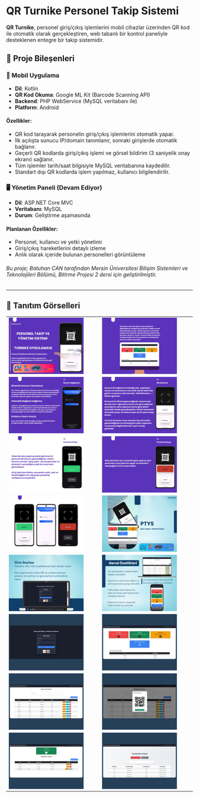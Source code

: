 # QR Turnike Personel Takip Sistemi

**QR Turnike**, personel giriş/çıkış işlemlerini mobil cihazlar üzerinden QR kod ile otomatik olarak gerçekleştiren, web tabanlı bir kontrol paneliyle desteklenen entegre bir takip sistemidir.

## 🚀 Proje Bileşenleri

### 📱 Mobil Uygulama
- **Dil**: Kotlin  
- **QR Kod Okuma**: Google ML Kit (Barcode Scanning API)
- **Backend**: PHP WebService (MySQL veritabanı ile)
- **Platform**: Android

#### Özellikler:
- QR kod tarayarak personelin giriş/çıkış işlemlerini otomatik yapar.
- İlk açılışta sunucu IP/domain tanımlanır, sonraki girişlerde otomatik bağlanır.
- Geçerli QR kodlarda giriş/çıkış işlemi ve görsel bildirim (3 saniyelik onay ekranı) sağlanır.
- Tüm işlemler tarih/saat bilgisiyle MySQL veritabanına kaydedilir.
- Standart dışı QR kodlarda işlem yapılmaz, kullanıcı bilgilendirilir.

### 🖥️ Yönetim Paneli (Devam Ediyor)
- **Dil**: ASP.NET Core MVC  
- **Veritabanı**: MySQL  
- **Durum**: Geliştirme aşamasında

#### Planlanan Özellikler:
- Personel, kullanıcı ve yetki yönetimi
- Giriş/çıkış hareketlerini detaylı izleme
- Anlık olarak içeride bulunan personelleri görüntüleme

###### Bu proje; Batuhan CAN tarafından Mersin Üniversitesi Bilişim Sistemleri ve Teknolojileri Bölümü, Bitirme Projesi 2 dersi için geliştirilmiştir.

---

## 📸 Tanıtım Görselleri

<table>
  <tr>
    <td><img src="img/1.jpg" width="85%"></td>
    <td><img src="img/2.jpg" width="85%"></td>
  </tr>
  <tr>
    <td><img src="img/3.jpg" width="85%"></td>
    <td><img src="img/4.jpg" width="85%"></td>
  </tr>
  <tr>
    <td><img src="img/5.jpg" width="85%"></td>
    <td><img src="img/6.jpg" width="85%"></td>
  </tr>
  <tr>
    <td><img src="img/7.jpg" width="85%"></td>
    <td><img src="img/10.jpg" width="85%"></td>
  </tr>
  <tr>
    <td><img src="img/20.jpg" width="85%"></td>
    <td><img src="img/30.jpg" width="85%"></td>
  </tr>
  <tr>
    <td><img src="img/40.jpg" width="85%"></td>
    <td><img src="img/50.jpg" width="85%"></td>
  </tr>
  <tr>
    <td><img src="img/60.jpg" width="85%"></td>
    <td><img src="img/70.jpg" width="85%"></td>
  </tr>
  <tr>
    <td><img src="img/80.jpg" width="85%"></td>
    <td><img src="img/90.jpg" width="85%"></td>
  </tr>
</table>
  
</div>

